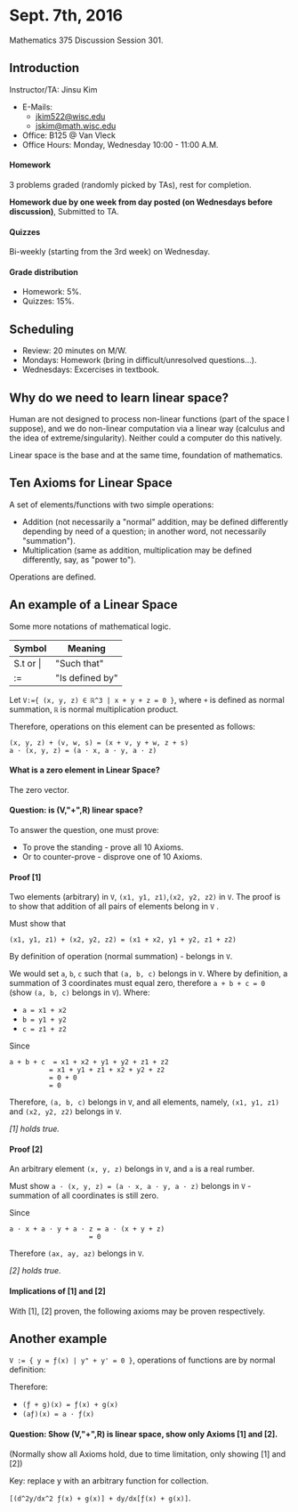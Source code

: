 Sept. 7th, 2016
===============

Mathematics 375 Discussion Session 301.

Introduction
------------

Instructor/TA: Jinsu Kim

- E-Mails:
  - jkim522@wisc.edu
  - jskim@math.wisc.edu
- Office: B125 @ Van Vleck
- Office Hours: Monday, Wednesday 10:00 - 11:00 A.M.

#### Homework

3 problems graded (randomly picked by TAs), rest for completion.

**Homework due by one week from day posted (on Wednesdays before discussion)**, Submitted to TA.

#### Quizzes

Bi-weekly (starting from the 3rd week) on Wednesday.

#### Grade distribution

- Homework: 5%.
- Quizzes: 15%.

Scheduling
----------

- Review: 20 minutes on M/W.
- Mondays: Homework (bring in difficult/unresolved questions...).
- Wednesdays: Excercises in textbook.

Why do we need to learn linear space?
-------------------------------------

Human are not designed to process non-linear functions (part of the space I suppose), and we do non-linear computation via a linear way (calculus and the idea of extreme/singularity). Neither could a computer do this natively.

Linear space is the base and at the same time, foundation of mathematics.

Ten Axioms for Linear Space
---------------------------

A set of elements/functions with two simple operations:

- Addition (not necessarily a "normal" addition, may be defined differently depending by need of a question; in another word, not necessarily "summation").
- Multiplication (same as addition, multiplication may be defined differently, say, as "power to").

Operations are defined.

An example of a Linear Space
----------------------------

Some more notations of mathematical logic.

| Symbol        | Meaning          |
|---------------| -----------------|
| S.t or &#124; | "Such that"      |
| :=            | "Is defined by"  |

Let `V:={ (x, y, z) ∈ ℝ^3 | x + y + z = 0 }`, where `+` is defined as normal summation, `ℝ` is normal multiplication product.

Therefore, operations on this element can be presented as follows:

```
(x, y, z) + (v, w, s) = (x + v, y + w, z + s)
a · (x, y, z) = (a · x, a · y, a · z)
```

#### What is a zero element in Linear Space?

The zero vector.

#### Question: is (V,"+",R) linear space?

To answer the question, one must prove:

- To prove the standing - prove all 10 Axioms.
- Or to counter-prove - disprove one of 10 Axioms.

#### Proof [1]

Two elements (arbitrary) in `V`, `(x1, y1, z1)`,`(x2, y2, z2)` in `V`. The proof is to show that addition of all pairs of elements belong in  `V` .

Must show that

`(x1, y1, z1) + (x2, y2, z2) = (x1 + x2, y1 + y2, z1 + z2)`

By definition of operation (normal summation) - belongs in `V`.

We would set `a`, `b`, `c` such that `(a, b, c)` belongs in `V`. Where by definition, a summation of 3 coordinates must equal zero, therefore `a + b + c = 0` (show `(a, b, c)` belongs in `V`). Where:

- `a = x1 + x2`
- `b = y1 + y2`
- `c = z1 + z2`

Since

```
a + b + c  = x1 + x2 + y1 + y2 + z1 + z2
          = x1 + y1 + z1 + x2 + y2 + z2
          = 0 + 0
          = 0
```

Therefore, `(a, b, c)` belongs in `V`, and all elements, namely, `(x1, y1, z1)` and `(x2, y2, z2)` belongs in `V`.

*[1] holds true.*

#### Proof [2]

An arbitrary element `(x, y, z)` belongs in `V`, and `a` is a real rumber.

Must show `a · (x, y, z) = (a · x, a · y, a · z)` belongs in `V` - summation of all coordinates is still zero.

Since

```
a · x + a · y + a · z = a · (x + y + z)
                    = 0
```

Therefore `(ax, ay, az)` belongs in `V`.

*[2] holds true.*

#### Implications of [1] and [2]

With [1], [2] proven, the following axioms may be proven respectively.

Another example
---------------

`V := { y = ƒ(x) | y" + y' = 0 }`, operations of functions are by normal definition:

Therefore:

- `(ƒ + g)(x) = ƒ(x) + g(x)`
- `(aƒ)(x) = a · ƒ(x)`

#### Question: Show (V,"+",R) is linear space, show only Axioms [1] and [2].

(Normally show all Axioms hold, due to time limitation, only showing [1] and [2])

Key: replace y with an arbitrary function for collection.

`[(d^2y/dx^2 ƒ(x) + g(x)] + dy/dx[ƒ(x) + g(x)]`.
